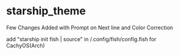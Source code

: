 # starship_theme
Few Changes Added with Prompt on Next line and Color Correction


add "starship init fish | source" in /.config/fish/config.fish for CachyOS(Arch)
